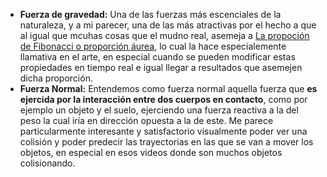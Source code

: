 - **Fuerza de gravedad:** Una de las fuerzas más escenciales de la naturaleza, y a mi parecer, una de las más atractivas por el hecho a que al igual que mcuhas cosas que el mudno real, asemeja a [La propoción de Fibonacci o proporción áurea](https://www.adobe.com/es/creativecloud/design/discover/golden-ratio.html), lo cual la hace especialemente llamativa en el arte, en especial cuando se pueden modificar estas propiedades en tiempo real e igual llegar a resultados que asemejen dicha proporción.
- **Fuerza Normal:** Entendemos como fuerza normal aquella fuerza que **es ejercida por la interacción entre dos cuerpos en contacto**, como por ejemplo un objeto y el suelo, ejerciendo una fuerza reactiva a la del peso la cual iría en dirección opuesta a la de este. Me parece particularmente interesante y satisfactorio visualmente poder ver una colisión y poder predecir las trayectorias en las que se van a mover los objetos, en especial en esos videos donde son muchos objetos colisionando.
